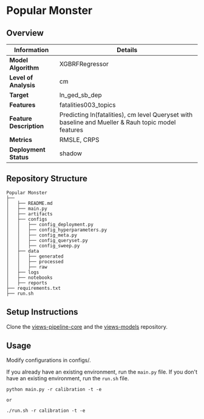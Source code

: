 # Popular Monster 
## Overview


| Information         | Details                        |
|---------------------|--------------------------------|
| **Model Algorithm** | XGBRFRegressor                  |
| **Level of Analysis** | cm            |
| **Target**         | ln_ged_sb_dep |
| **Features**       |  fatalities003_topics   |
| **Feature Description**       |  Predicting ln(fatalities), cm level Queryset with baseline and Mueller & Rauh topic model features    |
| **Metrics**       |  RMSLE, CRPS    |
| **Deployment Status**       |  shadow    |

## Repository Structure

```
Popular Monster
├── 
│   ├── README.md
│   ├── main.py
│   ├── artifacts
│   ├── configs
│   │   ├── config_deployment.py
│   │   ├── config_hyperparameters.py
│   │   ├── config_meta.py
│   │   ├── config_queryset.py
│   │   ├── config_sweep.py
│   ├── data
│   │   ├── generated
│   │   ├── processed
│   │   ├── raw
│   ├── logs
│   ├── notebooks
│   ├── reports
├── requirements.txt
├── run.sh
```

## Setup Instructions

Clone the [views-pipeline-core](https://github.com/views-platform/views-pipeline-core) and the [views-models](https://github.com/views-platform/views-models) repository.


## Usage
Modify configurations in configs/.

If you already have an existing environment, run the `main.py` file. If you don't have an existing environment, run the `run.sh` file. 

```
python main.py -r calibration -t -e

or

./run.sh -r calibration -t -e
```


